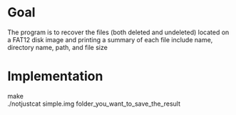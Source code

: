 # Goal
The program is to recover the files (both deleted and undeleted) located on a FAT12 disk image and printing a summary of each file include name, directory name, path, and file size

# Implementation
make <br />
./notjustcat simple.img folder_you_want_to_save_the_result <br />

